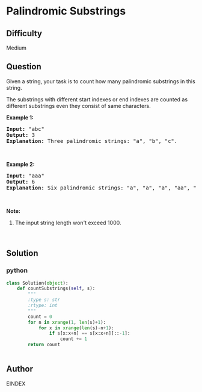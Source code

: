 # Palindromic Substrings

## Difficulty
Medium

## Question
<p>Given a string, your task is to count how many palindromic substrings in this string.</p>

<p>The substrings with different start indexes or end indexes are counted as different substrings even they consist of same characters.</p>

<p><b>Example 1:</b></p>

<pre>
<b>Input:</b> &quot;abc&quot;
<b>Output:</b> 3
<b>Explanation:</b> Three palindromic strings: &quot;a&quot;, &quot;b&quot;, &quot;c&quot;.
</pre>

<p>&nbsp;</p>

<p><b>Example 2:</b></p>

<pre>
<b>Input:</b> &quot;aaa&quot;
<b>Output:</b> 6
<b>Explanation:</b> Six palindromic strings: &quot;a&quot;, &quot;a&quot;, &quot;a&quot;, &quot;aa&quot;, &quot;aa&quot;, &quot;aaa&quot;.
</pre>

<p>&nbsp;</p>

<p><b>Note:</b></p>

<ol>
	<li>The input string length won&#39;t exceed 1000.</li>
</ol>

<p>&nbsp;</p>


## Solution
### python
```python
class Solution(object):
    def countSubstrings(self, s):
        """
        :type s: str
        :rtype: int
        """
        count = 0
        for n in xrange(1, len(s)+1):
            for x in xrange(len(s)-n+1):
                if s[x:x+n] == s[x:x+n][::-1]:
                    count += 1
        return count
        
```

## Author
EINDEX